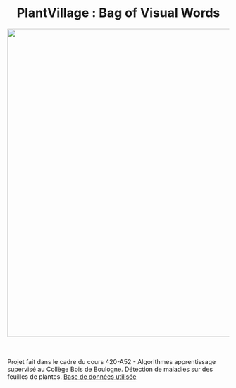 <div align="center">
  <h1>PlantVillage : Bag of Visual Words</h1>
  <img src="screenshot.png" width="700">
</div>

<br>
<br>

Projet fait dans le cadre du cours 420-A52 - Algorithmes apprentissage supervisé au Collège Bois de Boulogne. Détection de maladies sur des feuilles de plantes. [Base de données utilisée](https://tinyurl.com/22tas3na)
